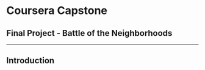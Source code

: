 # Coursera Capstone
## Final Project - Battle of the Neighborhoods
-----------------------------------------------------------

## Introduction


